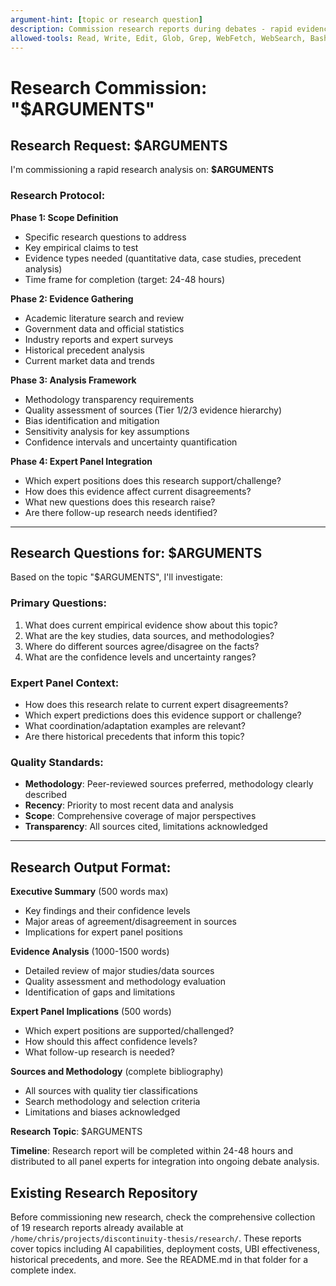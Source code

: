 ```yaml
---
argument-hint: [topic or research question]
description: Commission research reports during debates - rapid evidence gathering and analysis
allowed-tools: Read, Write, Edit, Glob, Grep, WebFetch, WebSearch, Bash
---
```


# Research Commission: "$ARGUMENTS"

## Research Request: $ARGUMENTS

I'm commissioning a rapid research analysis on: **$ARGUMENTS**

### Research Protocol:

**Phase 1: Scope Definition**
- Specific research questions to address
- Key empirical claims to test
- Evidence types needed (quantitative data, case studies, precedent analysis)
- Time frame for completion (target: 24-48 hours)

**Phase 2: Evidence Gathering**
- Academic literature search and review
- Government data and official statistics
- Industry reports and expert surveys  
- Historical precedent analysis
- Current market data and trends

**Phase 3: Analysis Framework**
- Methodology transparency requirements
- Quality assessment of sources (Tier 1/2/3 evidence hierarchy)
- Bias identification and mitigation
- Sensitivity analysis for key assumptions
- Confidence intervals and uncertainty quantification

**Phase 4: Expert Panel Integration**
- Which expert positions does this research support/challenge?
- How does this evidence affect current disagreements?
- What new questions does this research raise?
- Are there follow-up research needs identified?

---

## Research Questions for: $ARGUMENTS

Based on the topic "$ARGUMENTS", I'll investigate:

### Primary Questions:
1. What does current empirical evidence show about this topic?
2. What are the key studies, data sources, and methodologies?
3. Where do different sources agree/disagree on the facts?
4. What are the confidence levels and uncertainty ranges?

### Expert Panel Context:
- How does this research relate to current expert disagreements?
- Which expert predictions does this evidence support or challenge?
- What coordination/adaptation examples are relevant?
- Are there historical precedents that inform this topic?

### Quality Standards:
- **Methodology**: Peer-reviewed sources preferred, methodology clearly described
- **Recency**: Priority to most recent data and analysis
- **Scope**: Comprehensive coverage of major perspectives
- **Transparency**: All sources cited, limitations acknowledged

---

## Research Output Format:

**Executive Summary** (500 words max)
- Key findings and their confidence levels
- Major areas of agreement/disagreement in sources
- Implications for expert panel positions

**Evidence Analysis** (1000-1500 words)
- Detailed review of major studies/data sources
- Quality assessment and methodology evaluation
- Identification of gaps and limitations

**Expert Panel Implications** (500 words)
- Which expert positions are supported/challenged?
- How should this affect confidence levels?
- What follow-up research is needed?

**Sources and Methodology** (complete bibliography)
- All sources with quality tier classifications
- Search methodology and selection criteria
- Limitations and biases acknowledged

**Research Topic**: $ARGUMENTS

**Timeline**: Research report will be completed within 24-48 hours and distributed to all panel experts for integration into ongoing debate analysis.

## Existing Research Repository
Before commissioning new research, check the comprehensive collection of 19 research reports already available at `/home/chris/projects/discontinuity-thesis/research/`. These reports cover topics including AI capabilities, deployment costs, UBI effectiveness, historical precedents, and more. See the README.md in that folder for a complete index.